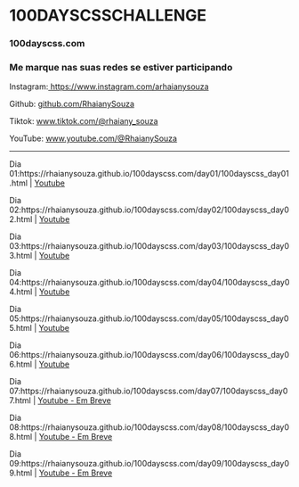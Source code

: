 <h1>100DAYSCSSCHALLENGE</h1>
<h3>100dayscss.com</h3>

<h3>Me marque nas suas redes se estiver participando</h3>
<p>Instagram:<a href='https://www.instagram.com/arhaianysouza'> https://www.instagram.com/arhaianysouza</a></p>
<p>Github: <a href='https://github.com/RhaianySouza'>github.com/RhaianySouza</a></p>
<p>Tiktok: <a href='https://www.tiktok.com/@rhaiany_souza'>www.tiktok.com/@rhaiany_souza</a></p>
<p>YouTube: <a href='www.youtube.com/@RhaianySouza'>www.youtube.com/@RhaianySouza</a></p>
<hr/>
<p>Dia 01:https://rhaianysouza.github.io/100dayscss.com/day01/100dayscss_day01.html | <a href='https://www.youtube.com/watch?v=okJQ8a8C-TA&list=PLa1K0cfWivWOBD3V5WlGw-m0XbmiNyqM-&index=1' target='blank'>Youtube</a></p>
<p>Dia 02:https://rhaianysouza.github.io/100dayscss.com/day02/100dayscss_day02.html | <a href='https://www.youtube.com/watch?v=5XNCn23mw1E&list=PLa1K0cfWivWOBD3V5WlGw-m0XbmiNyqM-&index=2' target='blank'>Youtube</a></p>
<p>Dia 03:https://rhaianysouza.github.io/100dayscss.com/day03/100dayscss_day03.html | <a href='https://www.youtube.com/watch?v=fbIiIH_pYDs&list=PLa1K0cfWivWOBD3V5WlGw-m0XbmiNyqM-&index=3' target='blank'>Youtube</a></p>
<p>Dia 04:https://rhaianysouza.github.io/100dayscss.com/day04/100dayscss_day04.html | <a href='https://www.youtube.com/watch?v=iFLP9PyCm7s&list=PLa1K0cfWivWOBD3V5WlGw-m0XbmiNyqM-&index=4' target='blank'>Youtube</a></p>
<p>Dia 05:https://rhaianysouza.github.io/100dayscss.com/day05/100dayscss_day05.html | <a href='https://www.youtube.com/watch?v=NfGL50qNKcI&list=PLa1K0cfWivWOBD3V5WlGw-m0XbmiNyqM-&index=5' target='blank'>Youtube</a></p>
<p>Dia 06:https://rhaianysouza.github.io/100dayscss.com/day06/100dayscss_day06.html | <a href='https://www.youtube.com/watch?v=eGndobS2QKM&list=PLa1K0cfWivWOBD3V5WlGw-m0XbmiNyqM-&index=6' target='blank'>Youtube</a></p>
<p>Dia 07:https://rhaianysouza.github.io/100dayscss.com/day07/100dayscss_day07.html | <a href='https://www.youtube.com/@RhaianySouza' target='blank'>Youtube - Em Breve</a></p>
<p>Dia 08:https://rhaianysouza.github.io/100dayscss.com/day08/100dayscss_day08.html | <a href='https://www.youtube.com/@RhaianySouza' target='blank'>Youtube - Em Breve</a></p>
<p>Dia 09:https://rhaianysouza.github.io/100dayscss.com/day09/100dayscss_day09.html | <a href='https://www.youtube.com/@RhaianySouza' target='blank'>Youtube - Em Breve</a></p>
